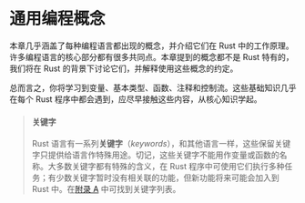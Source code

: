 # 通用编程概念

本章几乎涵盖了每种编程语言都出现的概念，并介绍它们在 Rust 中的工作原理。许多编程语言的核心部分都有很多共同点。本章提到的概念都不是 Rust 特有的，我们将在 Rust 的背景下讨论它们，并解释使用这些概念的约定。

总而言之，你将学习到变量、基本类型、函数、注释和控制流。这些基础知识几乎在每个 Rust 程序中都会遇到，应尽早接触这些内容，从核心知识学起。

> #### 关键字
>
> Rust 语言有一系列**关键字**（*keywords*），和其他语言一样，这些保留关键字只提供给语言作特殊用途。切记，这些关键字不能用作变量或函数的名称。大多数关键字都有特殊的含义，在 Rust 程序中可使用它们执行多种任务；有少数关键字暂时没有相关联的功能，但新功能将来可能会加入到 Rust 中。在[附录 A][appendix_a]<!-- ignore --> 中可找到关键字列表。

[appendix_a]: appendix-01-keywords.md
